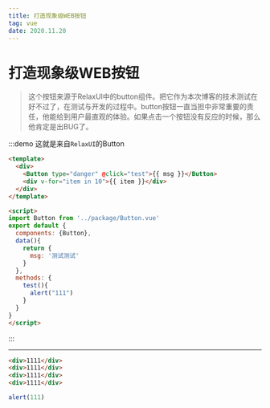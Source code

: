 ```yaml
---
title: 打造现象级WEB按钮
tag: vue
date: 2020.11.20
---
```


# 打造现象级WEB按钮
> 这个按钮来源于RelaxUI中的button组件。把它作为本次博客的技术测试在好不过了，在测试与开发的过程中。button按钮一直当担中非常重要的责任，他能给到用户最直观的体验。如果点击一个按钮没有反应的时候，那么他肯定是出BUG了。

:::demo 这就是来自`RelaxUI`的Button
``` html
<template>
  <div>
    <Button type="danger" @click="test">{{ msg }}</Button>
    <div v-for="item in 10">{{ item }}</div>
  </div>
</template>

<script>
import Button from '../package/Button.vue'
export default {
  components: {Button},
  data(){
    return {
      msg: '测试测试'
    }
  },
  methods: {
    test(){
      alert("111")
    }
  }
}
</script>

```
:::

-----------

```html
<div>1111</div>
<div>1111</div>
<div>1111</div>
<div>1111</div>
```


```js
alert(111)
```